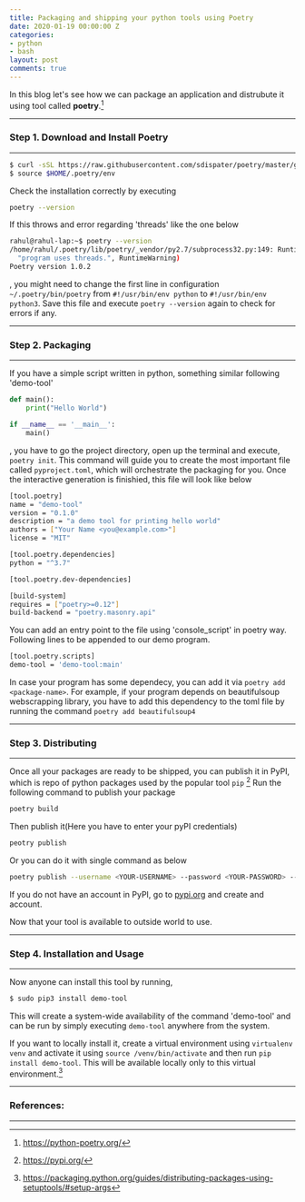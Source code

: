 ```yaml
---
title: Packaging and shipping your python tools using Poetry
date: 2020-01-19 00:00:00 Z
categories:
- python
- bash
layout: post
comments: true
---
```


In this blog let's see how we can package an application and distrubute it using tool called **poetry**.[^3]

-----------------------
### Step 1. Download and Install Poetry
-----------------------

~~~bash
$ curl -sSL https://raw.githubusercontent.com/sdispater/poetry/master/get-poetry.py | python
$ source $HOME/.poetry/env
~~~
Check the installation correctly by executing
~~~bash
poetry --version
~~~

If this throws and error regarding 'threads' like the one below

~~~bash
rahul@rahul-lap:~$ poetry --version
/home/rahul/.poetry/lib/poetry/_vendor/py2.7/subprocess32.py:149: RuntimeWarning: The _posixsubprocess module is not being used. Child process reliability may suffer if your program uses threads.
  "program uses threads.", RuntimeWarning)
Poetry version 1.0.2
~~~
, you might need to change the first line in configuration `~/.poetry/bin/poetry` from `#!/usr/bin/env python` to `#!/usr/bin/env python3`. Save this file and execute `poetry --version` again to check for errors if any.

-----------------------
### Step 2. Packaging
-----------------------

If you have a simple script written in python, something similar following 'demo-tool'
~~~python
def main():
	print("Hello World")

if __name__ == '__main__':
	main()
~~~
, you have to go the project directory, open up the terminal and execute, `poetry init`. This command will guide you to create the most important file called `pyproject.toml`, which will orchestrate the packaging for you. Once the interactive generation is finishied, this file will look like below

~~~sh
[tool.poetry]
name = "demo-tool"
version = "0.1.0"
description = "a demo tool for printing hello world"
authors = ["Your Name <you@example.com>"]
license = "MIT"

[tool.poetry.dependencies]
python = "^3.7"

[tool.poetry.dev-dependencies]

[build-system]
requires = ["poetry>=0.12"]
build-backend = "poetry.masonry.api"

~~~
You can add an entry point to the file using 'console_script' in poetry way. Following lines to be appended to our demo program.
~~~bash
[tool.poetry.scripts]
demo-tool = 'demo-tool:main'
~~~
In case your program has some dependecy, you can add it via `poetry add <package-name>`. For example, if your program depends on beautifulsoup webscrapping library, you have to add this dependency to the toml file by running the command `poetry add beautifulsoup4`

-----------------------
### Step 3. Distributing 
-----------------------

Once all your packages are ready to be shipped, you can publish it in PyPI, which is repo of python packages used by the popular tool `pip` [^4]
Run the following command to publish your package

~~~bash
poetry build
~~~

Then publish it(Here you have to enter your pyPI credentials)

~~~bash
peotry publish
~~~

Or you can do it with single command as below

~~~bash
poetry publish --username <YOUR-USERNAME> --password <YOUR-PASSWORD> --build
~~~

If you do not have an account in PyPI, go to [pypi.org](https://pypi.org) and create and account.

Now that your tool is available to outside world to use.

-----------------------
### Step 4. Installation and Usage
-----------------------

Now anyone can install this tool by running,
~~~bash
$ sudo pip3 install demo-tool
~~~
This will create a system-wide availability of the command 'demo-tool' and can be run by simply executing `demo-tool` anywhere from the system.

If you want to locally install it, create a virtual environment using `virtualenv venv` and activate it using `source /venv/bin/activate` and then run `pip install demo-tool`. This will be available locally only to this virtual environment.[^1]

-----------------------
### References:
-----------------------
[^1]: https://packaging.python.org/guides/distributing-packages-using-setuptools/#setup-args
[^2]: https://github.com/python-poetry/poetry
[^3]: https://python-poetry.org/
[^4]: https://pypi.org/
